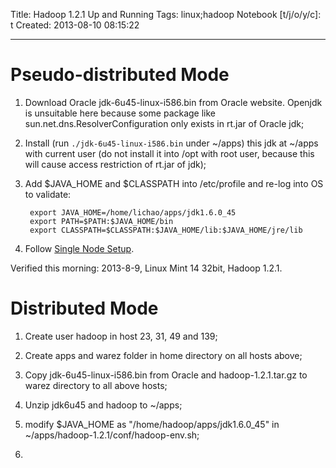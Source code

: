 Title: Hadoop 1.2.1 Up and Running
Tags: linux;hadoop
Notebook [t/j/o/y/c]: t
Created: 2013-08-10 08:15:22

------

# Pseudo-distributed Mode

1. Download Oracle jdk-6u45-linux-i586.bin from Oracle website. Openjdk is unsuitable here because some package like sun.net.dns.ResolverConfiguration only exists in rt.jar of Oracle jdk;

1. Install (run `./jdk-6u45-linux-i586.bin` under ~/apps) this jdk at ~/apps with current user (do not install it into /opt with root user, because this will cause access restriction of rt.jar of jdk);

1. Add $JAVA_HOME and $CLASSPATH into /etc/profile and re-log into OS to validate:

        export JAVA_HOME=/home/lichao/apps/jdk1.6.0_45 
        export PATH=$PATH:$JAVA_HOME/bin 
        export CLASSPATH=$CLASSPATH:$JAVA_HOME/lib:$JAVA_HOME/jre/lib

1. Follow [Single Node Setup](https://hadoop.apache.org/docs/stable/single_node_setup.html).

Verified this morning: 2013-8-9, Linux Mint 14 32bit, Hadoop 1.2.1.

# Distributed Mode

1. Create user hadoop in host 23, 31, 49 and 139;

1. Create apps and warez folder in home directory on all hosts above;

1. Copy jdk-6u45-linux-i586.bin from Oracle and hadoop-1.2.1.tar.gz to warez directory to all above hosts;

1. Unzip jdk6u45 and hadoop to ~/apps;

1. modify $JAVA_HOME as "/home/hadoop/apps/jdk1.6.0_45" in ~/apps/hadoop-1.2.1/conf/hadoop-env.sh;

1.
